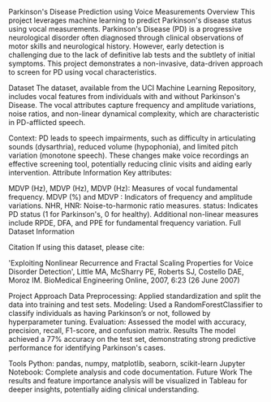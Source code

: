 Parkinson's Disease Prediction using Voice Measurements
Overview
This project leverages machine learning to predict Parkinson's disease status using vocal measurements. Parkinson's Disease (PD) is a progressive neurological disorder often diagnosed through clinical observations of motor skills and neurological history. However, early detection is challenging due to the lack of definitive lab tests and the subtlety of initial symptoms. This project demonstrates a non-invasive, data-driven approach to screen for PD using vocal characteristics.

Dataset
The dataset, available from the UCI Machine Learning Repository, includes vocal features from individuals with and without Parkinson's Disease. The vocal attributes capture frequency and amplitude variations, noise ratios, and non-linear dynamical complexity, which are characteristic in PD-afflicted speech.

Context: PD leads to speech impairments, such as difficulty in articulating sounds (dysarthria), reduced volume (hypophonia), and limited pitch variation (monotone speech). These changes make voice recordings an effective screening tool, potentially reducing clinic visits and aiding early intervention.
Attribute Information
Key attributes:

MDVP
(Hz), MDVP
(Hz), MDVP
(Hz): Measures of vocal fundamental frequency.
MDVP
(%) and MDVP
: Indicators of frequency and amplitude variations.
NHR, HNR: Noise-to-harmonic ratio measures.
status: Indicates PD status (1 for Parkinson's, 0 for healthy).
Additional non-linear measures include RPDE, DFA, and PPE for fundamental frequency variation.
Full Dataset Information

Citation
If using this dataset, please cite:

'Exploiting Nonlinear Recurrence and Fractal Scaling Properties for Voice Disorder Detection',
Little MA, McSharry PE, Roberts SJ, Costello DAE, Moroz IM.
BioMedical Engineering Online, 2007, 6:23 (26 June 2007)

Project Approach
Data Preprocessing: Applied standardization and split the data into training and test sets.
Modeling: Used a RandomForestClassifier to classify individuals as having Parkinson’s or not, followed by hyperparameter tuning.
Evaluation: Assessed the model with accuracy, precision, recall, F1-score, and confusion matrix.
Results
The model achieved a 77% accuracy on the test set, demonstrating strong predictive performance for identifying Parkinson's cases.

Tools
Python: pandas, numpy, matplotlib, seaborn, scikit-learn
Jupyter Notebook: Complete analysis and code documentation.
Future Work
The results and feature importance analysis will be visualized in Tableau for deeper insights, potentially aiding clinical understanding.

